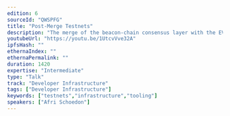 ```yaml
---
edition: 6
sourceId: "QWSPFG"
title: "Post-Merge Testnets"
description: "The merge of the beacon-chain consensus layer with the EVM execution layer is a major milestone for Ethereum, if not the most significant. The changes introduced are also affecting testing infrastructure. It's an excellent opportunity to look at the public testnet infrastructure, compare the various networks, and present the Sepolia and Goerli testnets to teams and developers still relying on Kovan, Rinkeby, or Ropsten."
youtubeUrl: "https://youtu.be/1UtcvVve32A"
ipfsHash: ""
ethernaIndex: ""
ethernaPermalink: ""
duration: 1420
expertise: "Intermediate"
type: "Talk"
track: "Developer Infrastructure"
tags: ["Developer Infrastructure"]
keywords: ["testnets","infrastructure","tooling"]
speakers: ["Afri Schoedon"]
---
```

